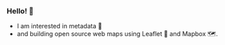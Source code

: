 ### Hello! 👋

-  I am interested in metadata  📝
- and building open source web maps using Leaflet 🌱 and Mapbox 🗺️.

